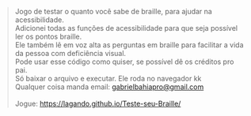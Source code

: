 > Jogo de testar o quanto você sabe de braille, para ajudar na acessibilidade.<br>
> Adicionei todas as funções de acessibilidade para que seja possível ler os pontos braille.<br>
> Ele também lê em voz alta as perguntas em braille para facilitar a vida da pessoa com deficiência visual.<br>
> Pode usar esse código como quiser, se possível dê os créditos pro pai.<br>
> Só baixar o arquivo e executar. Ele roda no navegador kk<br>
> Qualquer coisa manda email: gabrielbahiapro@gmail.com<br><br>
Jogue:
https://lagando.github.io/Teste-seu-Braille/
